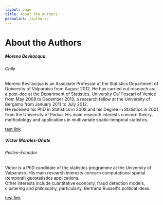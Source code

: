 ```yaml
---
layout: page
title: About the Authors
permalink: /authors/
---
```


<h1 id="heading1">About the Authors</h1>


<h5 id="heading5">Moreno Bevilacqua</h5>

<amp-img src="{{ site.baseurl }}assets/images/moreno.jpg" width="656" height="400" layout="responsive" alt="" class="mb3"></amp-img>

<h6 id="heading5">Chile</h6>

<p>Moreno Bevilacqua is an Associate Professor at the Statistics Department of University of Valparaiso from August 2012. He has carried out research as: a post-doc at the Department of Statistics, University Ca' Foscari of Venice from May 2008 to December 2010, a research fellow at the University of Bergamo from January 2011 to July 2012.<br>
He received his PhD in Statistics in 2008 and his Degree in Statistics in 2001 from the University of Padua. His main research interests concern theory, methodology and applications in multivariate spatio-temporal statistics.</p>



<a title="test link" href="https://sites.google.com/a/uv.cl/moreno-bevilacqua/">test link</a>




<h5 id="heading5">Víctor Morales-Oñate</h5>

<amp-img src="{{ site.baseurl }}assets/images/vmo.jpg" width="656" height="400" layout="responsive" alt="" class="mb3"></amp-img>


<h6 id="heading5">Pelileo-Ecuador</h6>


<p>Víctor is a PhD candidate of the statistics programme at the University of Valparaiso. His main research interests concern computational spatial (temporal) geostatistics applications.
<br>
Other interests include cuantitative economy, fraud detection models, clustering and philosophy, particularly, Bertrand Russell's political ideas.</p>

<a title="test link" href="https://github.com/vmoprojs">test link</a>
